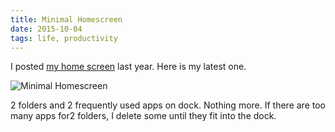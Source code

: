 ```yaml
---
title: Minimal Homescreen
date: 2015-10-04
tags: life, productivity
---
```


I posted [my home screen](/2014/09/03/do-you-really-need-so-many-apps/) last year. Here is my latest one.

![Minimal Homescreen](/images/logs/minimal-homescreen.jpg)

2 folders and 2 frequently used apps on dock. Nothing more. If there are too many apps for2 folders, I delete some until they fit into the dock.